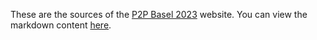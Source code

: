 These are the sources of the [P2P Basel 2023](http://p2p-basel.org) website. You can view the markdown content [here](./index.markdown).
